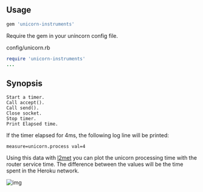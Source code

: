 ## Usage

```ruby
gem 'unicorn-instruments'
```

Require the gem in your unincorn config file.

config/unicorn.rb

```ruby
require 'unicorn-instruments'
...
```

## Synopsis

```
Start a timer.
Call accept().
Call send().
Close socket.
Stop timer.
Print Elapsed time.
```


If the timer elapsed for 4ms, the following log line will be printed:

```
measure=unicorn.process val=4
```

Using this data with [l2met](https://github.com/ryandotsmith/l2met) you can plot the unicorn processing time with the router service time. The difference between the values will be the time spent in the Heroku network.

![img](http://f.cl.ly/items/0W3Y181W413O2o1a1t3Y/unicorn-instruments.png)

